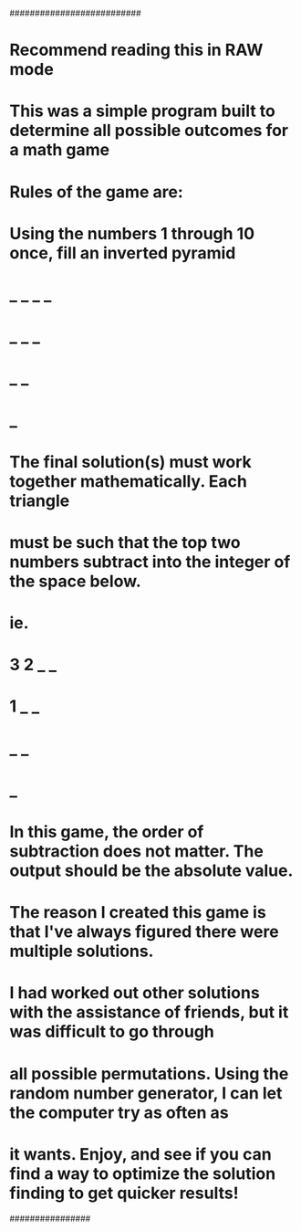 ##########################
# Recommend reading this in RAW mode
#
# This was a simple program built to determine all possible outcomes for a math game
# Rules of the game are:
# Using the numbers 1 through 10 once, fill an inverted pyramid
#
# _   _   _   _
#   _   _   _
#     _   _
#       _
#
# The final solution(s) must work together mathematically. Each triangle
# must be such that the top two numbers subtract into the integer of the space below.
#
# ie.
#
# 3   2   _   _
#   1   _   _
#     _   _
#       _
#
# In this game, the order of subtraction does not matter. The output should be the absolute value.
#
# The reason I created this game is that I've always figured there were multiple solutions.
# I had worked out other solutions with the assistance of friends, but it was difficult to go through
# all possible permutations. Using the random number generator, I can let the computer try as often as
# it wants. Enjoy, and see if you can find a way to optimize the solution finding to get quicker results!
################
